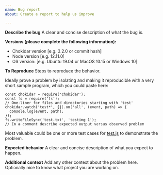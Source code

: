```yaml
---
name: Bug report
about: Create a report to help us improve

---
```


**Describe the bug**
A clear and concise description of what the bug is.

**Versions (please complete the following information):**
 - Chokidar version [e.g. 3.2.0 or commit hash]
 - Node version [e.g. 12.11.0]
 - OS version: [e.g. Ubuntu 19.04 or MacOS 10.15 or Windows 10]

**To Reproduce**
Steps to reproduce the behavior.

Ideally prove a problem by isolating and making it reproducible with a very short sample program, which you could paste here:

```
const chokidar = require('chokidar');
const fs = require('fs');
// One-liner for files and directories starting with 'test'
chokidar.watch('test*', {}).on('all', (event, path) => {
  console.log(event, path);
});
fs.writeFileSync('test.txt', 'testing 1');
// In a comment describe expected output versus observed problem
```

Most valuable could be one or more test cases for [test.js](https://github.com/paulmillr/chokidar/blob/master/test.js) to demonstrate the problem.

**Expected behavior**
A clear and concise description of what you expect to happen.

**Additional context**
Add any other context about the problem here.
Optionally nice to know what project you are working on.
